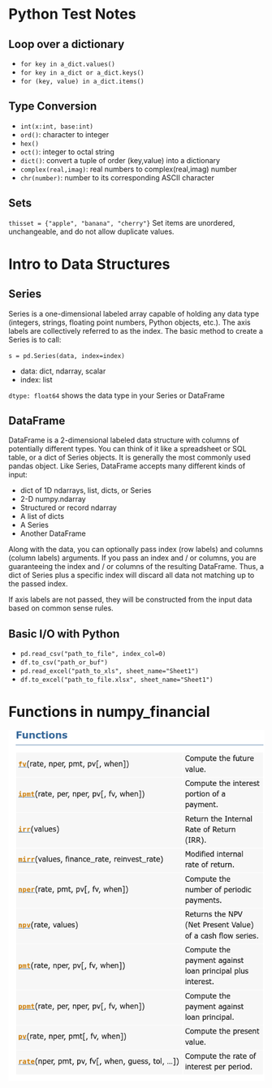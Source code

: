 # Python Test Notes

## Loop over a dictionary
* `for key in a_dict.values()`
* `for key in a_dict or a_dict.keys()`
* `for (key, value) in a_dict.items()`

## Type Conversion
* `int(x:int, base:int)`
* `ord()`: character to integer
* `hex()`
* `oct()`: integer to octal string
* `dict()`: convert a tuple of order (key,value) into a dictionary
* `complex(real,imag)`: real numbers to complex(real,imag) number
* `chr(number)`: number to its corresponding ASCII character

## Sets
`thisset = {"apple", "banana", "cherry"}`
Set items are unordered, unchangeable, and do not allow duplicate values.

# Intro to Data Structures

## Series
Series is a one-dimensional labeled array capable of holding any data type (integers, strings, floating point numbers, Python objects, etc.). The axis labels are collectively referred to as the index. The basic method to create a Series is to call:

`s = pd.Series(data, index=index)`

* data: dict, ndarray, scalar
* index: list

`dtype: float64` shows the data type in your Series or DataFrame

## DataFrame
DataFrame is a 2-dimensional labeled data structure with columns of potentially different types. You can think of it like a spreadsheet or SQL table, or a dict of Series objects. It is generally the most commonly used pandas object. Like Series, DataFrame accepts many different kinds of input:

* dict of 1D ndarrays, list, dicts, or Series
* 2-D numpy.ndarray
* Structured or record ndarray
* A list of dicts
* A Series
* Another DataFrame

Along with the data, you can optionally pass index (row labels) and columns (column labels) arguments. If you pass an index and / or columns, you are guaranteeing the index and / or columns of the resulting DataFrame. Thus, a dict of Series plus a specific index will discard all data not matching up to the passed index.

If axis labels are not passed, they will be constructed from the input data based on common sense rules.

## Basic I/O with Python
* `pd.read_csv("path_to_file", index_col=0)`
* `df.to_csv("path_or_buf")`
* `pd.read_excel("path_to_xls", sheet_name="Sheet1")`
* `df.to_excel("path_to_file.xlsx", sheet_name="Sheet1")`

# Functions in numpy_financial
![methods](./img/npf_fns.png)

